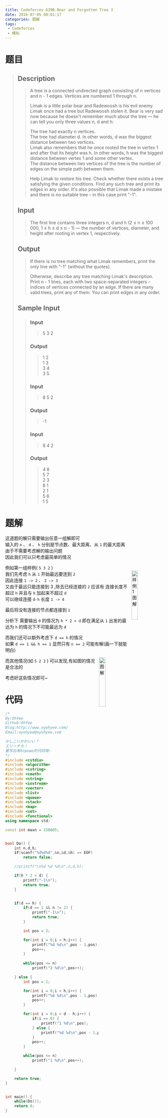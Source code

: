 ```yaml
---
title: Codeforces 639B.Bear and Forgotten Tree 3
date: 2016-07-05 00:01:17
categories: 题解
tags:
 - Codeforces
 - 模拟
---
```


# 题目

> 
> ## Description  
>> A tree is a connected undirected graph consisting of n vertices and n  -  1 edges. Vertices are numbered 1 through n.  
>>   
>> Limak is a little polar bear and Radewoosh is his evil enemy. Limak once had a tree but Radewoosh stolen it. Bear is very sad now because he doesn't remember much about the tree — he can tell you only three values n, d and h:  
>>   
>> The tree had exactly n vertices.  
>> The tree had diameter d. In other words, d was the biggest distance between two vertices.  
>> Limak also remembers that he once rooted the tree in vertex 1 and after that its height was h. In other words, h was the biggest distance between vertex 1 and some other vertex.  
>> The distance between two vertices of the tree is the number of edges on the simple path between them.  
>>   
>> Help Limak to restore his tree. Check whether there exists a tree satisfying the given conditions. Find any such tree and print its edges in any order. It's also possible that Limak made a mistake and there is no suitable tree – in this case print "-1".  
>>   
>> <!--more-->  
> 
> ## Input  
>> The first line contains three integers n, d and h (2 ≤ n ≤ 100 000, 1 ≤ h ≤ d ≤ n - 1) — the number of vertices, diameter, and height after rooting in vertex 1, respectively.  
>>   
> 
> ## Output  
>> If there is no tree matching what Limak remembers, print the only line with "-1" (without the quotes).  
>>   
>> Otherwise, describe any tree matching Limak's description. Print n - 1 lines, each with two space-separated integers – indices of vertices connected by an edge. If there are many valid trees, print any of them. You can print edges in any order.  
>>   
> 
> ## Sample Input  
>> ### Input  
>>> 5 3 2  
>>
>> ### Output  
>>> 1 2  
>>> 1 3  
>>> 3 4  
>>> 3 5  
>>  
>> ### Input  
>>> 8 5 2  
>>  
>> ### Output  
>>> -1  
>>  
>> ### Input  
>>> 8 4 2  
>>
>> ### Output  
>>> 4 8  
>>> 5 7  
>>> 2 3  
>>> 8 1  
>>> 2 1  
>>> 5 6  
>>> 1 5  

# 题解
这道题的解只需要输出任意一组解即可  
输入的 `n` 、 `d` 、 `h` 分别是节点数、最大距离、从 `1` 的最大距离  
由于不需要考虑解的输出问题  
因此我们可以只考虑最简单的情况  

例如第一组样例( `5 3 2` )  
<img width = "20%" height = "20%" src="/post/img/cf639B.png" alt="样例1图解" align=right />
我们先考虑 `h` 从 `1` 开始最远要连到 `2`   
因此连接 `1 -> 2` 、 `2 -> 3`  
又由于最远只能连接到 3 ,除去已经连接的 `2` 应该有 连接长度不超过 `h` 并且与 `h` 加起来不超过 `d`   
可以继续连接 `d-h` 长度 `1 -> 4`  

最后将没有连接的节点都连接到 `1`   

分析下 需要输出 `0` 的情况为 `h * 2 < d` 即在满足从 `1` 出发的最远为 `h` 的情况下不可能最远为 `d`   

而我们还可以额外考虑下 `d == h` 的情况  
如果 `d == 1 && h == 1` 显然只有 `n == 2` 可能有解(画一下就能明白)  

而其他情况(如 `5 2 2` )
<img width = "20%" height = "20%" src="/post/img/cf639B_2.png" alt="图解" align=right />
可以发现,有如图的情况是合法的  

考虑好这些情况即可~  

# 代码
```cpp Bear and Forgotten Tree 3 https://github.com/OhYee/ACM.github.io/blob/master\Codeforces\639B.Bear%20and%20Forgotten%20Tree%203.cpp 代码备份
/*
By:OhYee
Github:OhYee
Blog:http://www.oyohyee.com/
Email:oyohyee@oyohyee.com

かしこいかわいい？
エリーチカ！
要写出来Хорошо的代码哦~
*/
#include <cstdio>
#include <algorithm>
#include <cstring>
#include <cmath>
#include <string>
#include <iostream>
#include <vector>
#include <list>
#include <queue>
#include <stack>
#include <map>
#include <set>
#include <functional>
using namespace std;

const int maxn = 150005;


bool Do() {
    int n,d,h;
    if(scanf("%d%d%d",&n,&d,&h) == EOF)
        return false;

    //printf("\n%d %d %d\n",n,d,h);

    if(h * 2 < d) {
        printf("-1\n");
        return true;
    }


    if(d == h) {
        if(d == 1 && n != 2) {
            printf("-1\n");
            return true;
        }

        int pos = 2;

        for(int i = 0;i < h;i++) {
            printf("%d %d\n",pos - 1,pos);
            pos++;
        }
        
        while(pos <= n)
            printf("2 %d\n",pos++);

    } else {
        int pos = 2;

        for(int i = 0;i < h;i++) {
            printf("%d %d\n",pos - 1,pos);
            pos++;
        }

        for(int i = 0;i < d - h;i++) {
            if(i == 0) {
                printf("1 %d\n",pos);
            } else {
                printf("%d %d\n",pos - 1,pos);
            }
            pos++;
        }

        while(pos <= n)
            printf("1 %d\n",pos++);

    }

    return true;
}


int main() {
    while(Do());
    return 0;
}
```